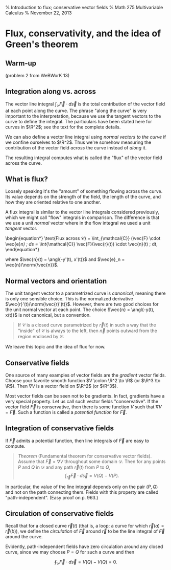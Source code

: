 % Introduction to flux; conservative vector fields
% Math 275 Multivariable Calculus
% November 22, 2013




# Flux, conservativity, and the idea of Green's theorem

## Warm-up

(problem 2 from WeBWorK 13)

## Integration along vs. across

The vector line integral $\int_{\mathcal{C}} \vec{F} \cdot d\vec{s}$ is the total contribution of the vector field at each point along the curve. The phrase "along the curve" is very important to the interpretation, because we use the tangent vectors to the curve to define the integral. The particulars have been stated here for curves in $\R^2$; see the text for the complete details.

We can also define a vector line integral using *normal vectors to the curve* if we confine ourselves to $\R^2$. Thus we're somehow measuring the contribution of the vector field *across* the curve instead of *along* it.

The resulting integral computes what is called the "flux" of the vector field across the curve.

## What is flux?

Loosely speaking it's the "amount" of something flowing across the curve. Its value depends on the strength of the field, the length of the curve, and how they are oriented relative to one another.

A flux integral is similar to the vector line integrals considered previously, which we might call "flow" integrals in comparison. The difference is that we use a unit *normal* vector where in the flow integral we used a unit *tangent* vector.

\begin{equation*}
    \text{Flux across $\mathcal{C}$} = \int_{\mathcal{C}} (\vec{F} \cdot \vec{e}_n) \; ds = \int_{\mathcal{C}} \vec{F}(\vec{r}(t)) \cdot \vec{n}(t) \; dt,
\end{equation*}

where $\vec{n}(t) = \angl{-y'(t), x'(t)}$ and $\vec{e}_n = \vec{n}/\norm{\vec{n}}$.

## Normal vectors and orientation

The unit tangent vector to a parametrized curve is *canonical*, meaning there is only one sensible choice. This is the normalized derivative $\vec{r}'(t)/\norm{\vec{r}'(t)}$. However, there are two good choices for the unit normal vector at each point. The choice $\vec{n} = \angl{-y(t), x(t)}$ is not canonical, but a convention.

> If $\mathcal{C}$ is a closed curve parametrized by $\vec{r}(t)$ in such a way that the "inside" of $\mathcal{C}$ is always to the left, then $\vec{n}$ points outward from the region enclosed by $\mathcal{C}$.

We leave this topic and the idea of flux for now.

## Conservative fields

One source of many examples of vector fields are the *gradient* vector fields. Choose your favorite smooth function $V \colon \R^2 \to \R$ (or $\R^3 \to \R$). Then $\nabla V$ is a vector field on $\R^2$ (or $\R^3$).

Most vector fields can be seen not to be gradients. In fact, gradients have a very special property. Let us call such vector fields "conservative". If the vector field $\vec{F}$ is conservative, then there is some function $V$ such that $\nabla V = \vec{F}$. Such a function is called a *potential function* for $\vec{F}$.

## Integration of conservative fields

If $\vec{F}$ admits a potential function, then line integrals of $\vec{F}$ are easy to compute.

> *Theorem* (Fundamental theorem for conservative vector fields). Assume that $\vec{F} = \nabla V$ throughout some domain $\mathcal{D}$. Then for any points $P$ and $Q$ in $\mathcal{D}$ and any path $\vec{r}(t)$ from $P$ to $Q$, $$\int_{\vec{r}} \vec{F} \cdot d\vec{s} = V(Q) - V(P).$$

In particular, the value of the line integral depends only on the pair $(P,Q)$ and not on the path connecting them. Fields with this property are called "path-independent". (Easy proof on p. 963.)

## Circulation of conservative fields

Recall that for a closed curve $\vec{r}(t)$ (that is, a loop; a curve for which $\vec{r}(a) = \vec{r}(b)$), we define the *circulation* of $\vec{F}$ around $\vec{r}$ to be the line integral of $\vec{F}$ around the curve. 

Evidently, path-independent fields have zero circulation around any closed curve, since we may choose $P = Q$ for such a curve and then

$$ \oint_{\mathcal{C}} \vec{F} \cdot d\vec{s} = V(Q) - V(Q) = 0. $$

